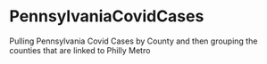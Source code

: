 # PennsylvaniaCovidCases
Pulling Pennsylvania Covid Cases by County and then grouping the counties that are linked to Philly Metro
